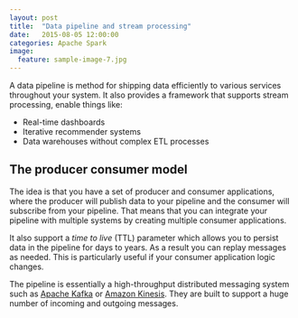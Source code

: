 ```yaml
---
layout: post
title:  "Data pipeline and stream processing"
date:   2015-08-05 12:00:00
categories: Apache Spark
image:
  feature: sample-image-7.jpg
---
```

A data pipeline is method for shipping data efficiently to various services throughout your system. It also provides a framework that supports stream processing, enable things like:
 
* Real-time dashboards 
* Iterative recommender systems
* Data warehouses without complex ETL processes

## The producer consumer model

The idea is that you have a set of producer and consumer applications, where the producer will publish data to your pipeline and the consumer will subscribe from your pipeline. That means that you can integrate your pipeline with multiple systems by creating multiple consumer applications. 


It also support a _time to live_ (TTL) parameter which allows you to persist data in the pipeline for days to years. As a result you can replay messages as needed. This is particularly useful if your consumer application logic changes. 

The pipeline is essentially a high-throughput distributed messaging system such as [Apache Kafka](http://kafka.apache.org/) or  [Amazon Kinesis](https://aws.amazon.com/kinesis/). They are built to support a huge number of incoming and outgoing messages.
